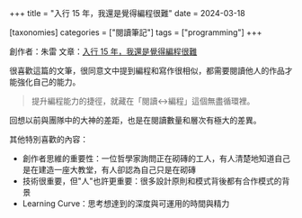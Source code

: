 +++
title = "入行 15 年，我還是覺得編程很難"
date = 2024-03-18

[taxonomies]
categories = ["閱讀筆記"]
tags = ["programming"]
+++

創作者：朱雷
文章：[入行 15 年，我還是覺得編程很難](https://mp.weixin.qq.com/s/B7Z0ROkiBqqxVKkLNR9BxQ)

很喜歡這篇的文筆，很同意文中提到編程和寫作很相似，都需要閱讀他人的作品才能強化自己的能力。

> 提升編程能力的捷徑，就藏在「閱讀<->編程」這個無盡循環裡。

回想以前與團隊中的大神的差距，也是在閱讀數量和層次有極大的差異。

其他特別喜歡的內容：

* 創作者思維的重要性：一位哲學家詢問正在砌磚的工人，有人清楚地知道自己是在建造一座大教堂，有人卻認為自己只是在砌磚
* 技術很重要，但"人"也許更重要：很多設計原則和模式背後都有合作模式的背景
* Learning Curve：思考想達到的深度與可運用的時間與精力
